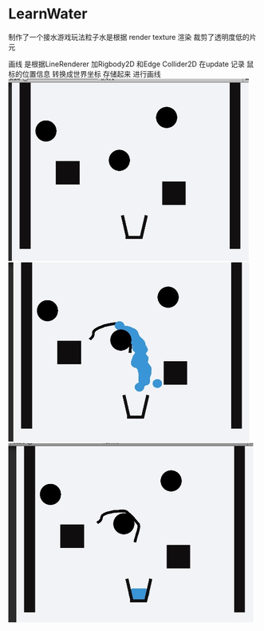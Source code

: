 # LearnWater

制作了一个接水游戏玩法粒子水是根据 render texture 渲染 裁剪了透明度低的片元 

画线 是根据LineRenderer 加Rigbody2D 和Edge Collider2D 在update 记录 鼠标的位置信息 转换成世界坐标 存储起来 进行画线
![](https://github.com/Gemeng1/LearnWater/blob/master/Images/1.png)
![](https://github.com/Gemeng1/LearnWater/blob/master/Images/3.png)
![](https://github.com/Gemeng1/LearnWater/blob/master/Images/2.png)
